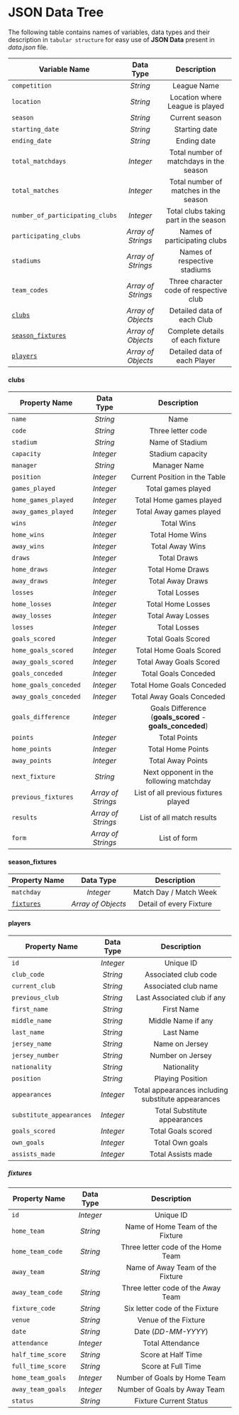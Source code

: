 # JSON Data Tree

The following table contains names of variables, data types and their description in `tabular structure` for easy use of **JSON Data** present in _data.json_ file.

| Variable Name                         |      Data Type     |               Description               |
| ------------------------------------- | :----------------: | :-------------------------------------: |
| `competition`                         |      _String_      |               League Name               |
| `location`                            |      _String_      |     Location where League is played     |
| `season`                              |      _String_      |              Current season             |
| `starting_date`                       |      _String_      |              Starting date              |
| `ending_date`                         |      _String_      |               Ending date               |
| `total_matchdays`                     |      _Integer_     | Total number of matchdays in the season |
| `total_matches`                       |      _Integer_     |  Total number of matches in the season  |
| `number_of_participating_clubs`       |      _Integer_     |  Total clubs taking part in the season  |
| `participating_clubs`                 | _Array of Strings_ |       Names of participating clubs      |
| `stadiums`                            | _Array of Strings_ |       Names of respective stadiums      |
| `team_codes`                          | _Array of Strings_ | Three character code of respective club |
| [`clubs`](#clubs)                     | _Array of Objects_ |        Detailed data of each Club       |
| [`season_fixtures`](#season_fixtures) | _Array of Objects_ |     Complete details of each fixture    |
| [`players`](#players)                 | _Array of Objects_ |       Detailed data of each Player      |

#### clubs

| Property Name         |      Data Type     |                        Description                       |
| --------------------- | :----------------: | :------------------------------------------------------: |
| `name`                |      _String_      |                           Name                           |
| `code`                |      _String_      |                     Three letter code                    |
| `stadium`             |      _String_      |                      Name of Stadium                     |
| `capacity`            |      _Integer_     |                     Stadium capacity                     |
| `manager`             |      _String_      |                       Manager Name                       |
| `position`            |      _Integer_     |               Current Position in the Table              |
| `games_played`        |      _Integer_     |                    Total games played                    |
| `home_games_played`   |      _Integer_     |                  Total Home games played                 |
| `away_games_played`   |      _Integer_     |                  Total Away games played                 |
| `wins`                |      _Integer_     |                        Total Wins                        |
| `home_wins`           |      _Integer_     |                      Total Home Wins                     |
| `away_wins`           |      _Integer_     |                      Total Away Wins                     |
| `draws`               |      _Integer_     |                        Total Draws                       |
| `home_draws`          |      _Integer_     |                     Total Home Draws                     |
| `away_draws`          |      _Integer_     |                     Total Away Draws                     |
| `losses`              |      _Integer_     |                       Total Losses                       |
| `home_losses`         |      _Integer_     |                     Total Home Losses                    |
| `away_losses`         |      _Integer_     |                     Total Away Losses                    |
| `losses`              |      _Integer_     |                       Total Losses                       |
| `goals_scored`        |      _Integer_     |                    Total Goals Scored                    |
| `home_goals_scored`   |      _Integer_     |                  Total Home Goals Scored                 |
| `away_goals_scored`   |      _Integer_     |                  Total Away Goals Scored                 |
| `goals_conceded`      |      _Integer_     |                   Total Goals Conceded                   |
| `home_goals_conceded` |      _Integer_     |                 Total Home Goals Conceded                |
| `away_goals_conceded` |      _Integer_     |                 Total Away Goals Conceded                |
| `goals_difference`    |      _Integer_     | Goals Difference (**goals_scored** - **goals_conceded**) |
| `points`              |      _Integer_     |                       Total Points                       |
| `home_points`         |      _Integer_     |                     Total Home Points                    |
| `away_points`         |      _Integer_     |                     Total Away Points                    |
| `next_fixture`        |      _String_      |          Next opponent in the following matchday         |
| `previous_fixtures`   | _Array of Strings_ |           List of all previous fixtures played           |
| `results`             | _Array of Strings_ |                 List of all match results                |
| `form`                | _Array of Strings_ |                       List of form                       |

#### season_fixtures

| Property Name           |      Data Type     |       Description       |
| ----------------------- | :----------------: | :---------------------: |
| `matchday`              |      _Integer_     |  Match Day / Match Week |
| [`fixtures`](#fixtures) | _Array of Objects_ | Detail of every Fixture |

#### players

| Property Name            | Data Type |                     Description                    |
| ------------------------ | :-------: | :------------------------------------------------: |
| `id`                     | _Integer_ |                      Unique ID                     |
| `club_code`              |  _String_ |                Associated club code                |
| `current_club`           |  _String_ |                Associated club name                |
| `previous_club`          |  _String_ |             Last Associated club if any            |
| `first_name`             |  _String_ |                     First Name                     |
| `middle_name`            |  _String_ |                 Middle Name if any                 |
| `last_name`              |  _String_ |                      Last Name                     |
| `jersey_name`            |  _String_ |                   Name on Jersey                   |
| `jersey_number`          |  _String_ |                  Number on Jersey                  |
| `nationality`            |  _String_ |                     Nationality                    |
| `position`               |  _String_ |                  Playing Position                  |
| `appearances`            | _Integer_ | Total appearances including substitute appearances |
| `substitute_appearances` | _Integer_ |            Total Substitute appearances            |
| `goals_scored`           | _Integer_ |                 Total Goals scored                 |
| `own_goals`              | _Integer_ |                   Total Own goals                  |
| `assists_made`           | _Integer_ |                 Total Assists made                 |

##### fixtures

| Property Name     | Data Type |             Description            |
| ----------------- | :-------: | :--------------------------------: |
| `id`              | _Integer_ |              Unique ID             |
| `home_team`       |  _String_ |  Name of Home Team of the Fixture  |
| `home_team_code`  |  _String_ | Three letter code of the Home Team |
| `away_team`       |  _String_ |  Name of Away Team of the Fixture  |
| `away_team_code`  |  _String_ | Three letter code of the Away Team |
| `fixture_code`    |  _String_ |   Six letter code of the Fixture   |
| `venue`           |  _String_ |        Venue of the Fixture        |
| `date`            |  _String_ |         Date (_DD-MM-YYYY_)        |
| `attendance`      | _Integer_ |          Total Attendance          |
| `half_time_score` |  _String_ |         Score at Half Time         |
| `full_time_score` |  _String_ |         Score at Full Time         |
| `home_team_goals` | _Integer_ |    Number of Goals by Home Team    |
| `away_team_goals` | _Integer_ |    Number of Goals by Away Team    |
| `status`          |  _String_ |       Fixture Current Status       |
